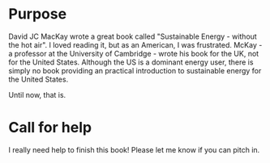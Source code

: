# Purpose

David JC MacKay wrote a great book called "Sustainable Energy - without the hot air". I loved reading it, but as an American, I was frustrated. McKay - a professor at the University of Cambridge - wrote his book for the UK, not for the United States. Although the US is a dominant energy user, there is simply no book providing an practical introduction to sustainable energy for the United States.

Until now, that is.

# Call for help

I really need help to finish this book! Please let me know if you can pitch in.